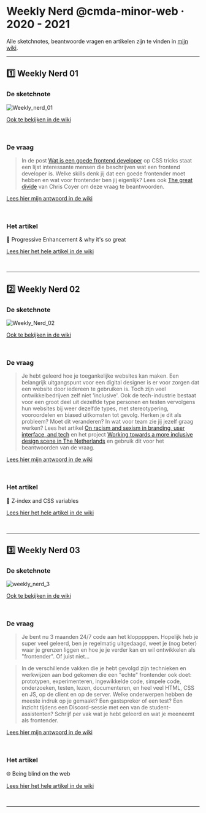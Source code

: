 # Weekly Nerd @cmda-minor-web · 2020 - 2021
Alle sketchnotes, beantwoorde vragen en artikelen zijn te vinden in [mijn wiki](https://github.com/lisaoude/weeklynerd-lisaoude/wiki).

---

## :one: Weekly Nerd 01


### De sketchnote
![Weekly_nerd_01](https://user-images.githubusercontent.com/57795294/114681897-df83ec80-9d0e-11eb-8c8a-5a4f0760a11e.png)
</br>

[Ook te bekijken in de wiki](https://github.com/lisaoude/weeklynerd-lisaoude/wiki/De-Sketchnote-%231)

</br>

### De vraag
> In de post [Wat is een goede frontend developer](https://css-tricks.com/what-makes-a-good-front-end-developer/) op CSS tricks staat een lijst interessante mensen die beschrijven wat een frontend developer is. Welke skills denk jij dat een goede frontender moet hebben en wat voor frontender ben jij eigenlijk? Lees ook [The great divide](https://css-tricks.com/the-great-divide/) van Chris Coyer om deze vraag te beantwoorden.  

[Lees hier mijn antwoord in de wiki](https://github.com/lisaoude/weeklynerd-lisaoude/wiki/De-Vraag-%231)

</br>

### Het artikel
👑 Progressive Enhancement & why it's so great  

[Lees hier het hele artikel in de wiki](https://github.com/lisaoude/weeklynerd-lisaoude/wiki/Het-Artikel-%231)

</br>

---

## :two: Weekly Nerd 02


### De sketchnote
![Weekly_Nerd_02](https://user-images.githubusercontent.com/57795294/114681890-de52bf80-9d0e-11eb-89d7-665e8364d974.png)
</br>

[Ook te bekijken in de wiki](https://github.com/lisaoude/weeklynerd-lisaoude/wiki/De-Sketchnote-%232)

</br>

### De vraag
> Je hebt geleerd hoe je toegankelijke websites kan maken. Een belangrijk uitgangspunt voor een digital designer is er voor zorgen dat een website door iedereen te gebruiken is. Toch zijn veel ontwikkelbedrijven zelf niet 'inclusive'. Ook de tech-industrie bestaat voor een groot deel uit dezelfde type personen en testen vervolgens hun websites bij weer dezelfde types, met stereotypering, vooroordelen en biased uitkomsten tot gevolg. Herken je dit als probleem? Moet dit veranderen? In wat voor team zie jij jezelf graag werken? Lees het artikel [On racism and sexism in branding, user interface, and tech](https://uxdesign.cc/on-racism-and-sexism-in-branding-user-interface-and-tech-337f5ceb7ed5) en het project [Working towards a more inclusive design scene in The Netherlands](https://inclusief.design/) en gebruik dit voor het beantwoorden van de vraag.  

[Lees hier mijn antwoord in de wiki](https://github.com/lisaoude/weeklynerd-lisaoude/wiki/De-Vraag-%232)

</br>

### Het artikel
🥇 Z-index and CSS variables  

[Lees hier het hele artikel in de wiki](https://github.com/lisaoude/weeklynerd-lisaoude/wiki/Het-Artikel-%232)

</br>

---

## :three: Weekly Nerd 03


### De sketchnote
![weekly_nerd_3](https://user-images.githubusercontent.com/57795294/121372828-dd20c600-c93e-11eb-981d-57e671ec31cf.png)
</br>

[Ook te bekijken in de wiki](https://github.com/lisaoude/weeklynerd-lisaoude/wiki/De-Sketchnote-%233)

</br>

### De vraag
> Je bent nu 3 maanden 24/7 code aan het klopppppen. Hopelijk heb je super veel geleerd, ben je regelmatig uitgedaagd, weet je (nog beter) waar je grenzen liggen en hoe je je verder kan en wil ontwikkelen als "frontender". Of juist niet...

> In de verschillende vakken die je hebt gevolgd zijn technieken en werkwijzen aan bod gekomen die een "echte" frontender ook doet: prototypen, experimenteren, ingewikkelde code, simpele code, onderzoeken, testen, lezen, documenteren, en heel veel HTML, CSS en JS, op de client en op de server. Welke onderwerpen hebben de meeste indruk op je gemaakt? Een gastspreker of een test? Een inzicht tijdens een Discord-sessie met een van de student-assistenten? Schrijf per vak wat je hebt geleerd en wat je meeneemt als frontender.  

[Lees hier mijn antwoord in de wiki](https://github.com/lisaoude/weeklynerd-lisaoude/wiki/De-Vraag-%233)

</br>

### Het artikel
🌐 Being blind on the web  

[Lees hier het hele artikel in de wiki](https://github.com/lisaoude/weeklynerd-lisaoude/wiki/Het-Artikel-%233)


</br>

---